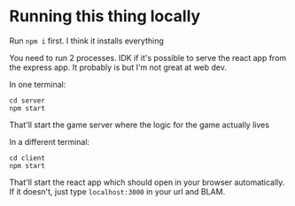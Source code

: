 # Running this thing locally

Run `npm i` first. I think it installs everything

You need to run 2 processes. IDK if it's possible to serve the react app from
the express app. It probably is but I'm not great at web dev.  

In one terminal:
```
cd server
npm start
```

That'll start the game server where the logic for the game actually lives  

In a different terminal:
```
cd client
npm start
```

That'll start the react app which should open in your browser automatically.
If it doesn't, just type `localhost:3000` in your url and BLAM.

